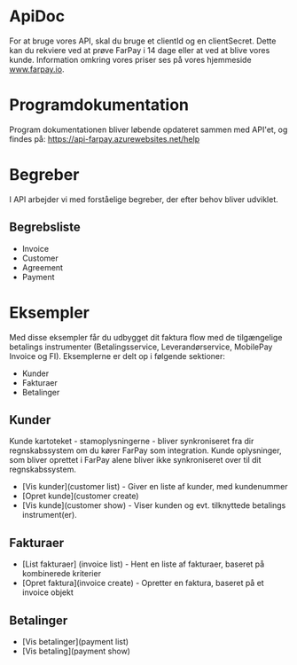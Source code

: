 # ApiDoc

For at bruge vores API, skal du bruge et clientId og en clientSecret. Dette kan du rekviere ved at prøve FarPay i 14 dage eller at ved at blive vores kunde. Information omkring vores priser ses på vores hjemmeside www.farpay.io.

# Programdokumentation
Program dokumentationen bliver løbende opdateret sammen med API'et, og findes på: https://api-farpay.azurewebsites.net/help

# Begreber
I API arbejder vi med forståelige begreber, der efter behov bliver udviklet.

## Begrebsliste
* Invoice
* Customer
* Agreement
* Payment 

# Eksempler
Med disse eksempler får du udbygget dit faktura flow med de tilgængelige betalings instrumenter (Betalingsservice, Leverandørservice, MobilePay Invoice og FI). Eksemplerne er delt op i følgende sektioner:
* Kunder 
* Fakturaer
* Betalinger

## Kunder
Kunde kartoteket - stamoplysningerne - bliver synkroniseret fra dir regnskabssystem om du kører FarPay som integration. Kunde oplysninger, som bliver oprettet i FarPay alene bliver ikke synkroniseret over til dit regnskabssystem.
* [Vis kunder](customer list) - Giver en liste af kunder, med kundenummer
* [Opret kunde](customer create)
* [Vis kunde](customer show) - Viser kunden og evt. tilknyttede betalings instrument(er).

## Fakturaer
* [List fakturaer] (invoice list) - Hent en liste af fakturaer, baseret på kombinerede kriterier
* [Opret faktura](invoice create) - Opretter en faktura, baseret på et invoice objekt

## Betalinger
* [Vis betalinger](payment list)
* [Vis betaling](payment show)